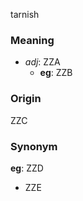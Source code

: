 tarnish
### Meaning
+ _adj_: ZZA
    + __eg__: ZZB

### Origin

ZZC

### Synonym

__eg__: ZZD

+ ZZE


